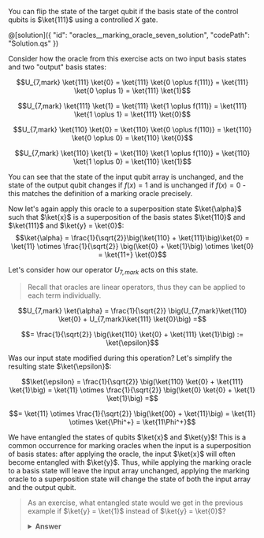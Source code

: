 You can flip the state of the target qubit if the basis state of the control qubits is $\ket{111}$ using a controlled $X$ gate.

@[solution]({
    "id": "oracles__marking_oracle_seven_solution",
    "codePath": "Solution.qs"
})

Consider how the oracle from this exercise acts on two input basis states and two "output" basis states:

$$U_{7,mark} \ket{111} \ket{0} = \ket{111} \ket{0 \oplus f(111)} = \ket{111} \ket{0 \oplus 1} = \ket{111} \ket{1}$$

$$U_{7,mark} \ket{111} \ket{1} = \ket{111} \ket{1 \oplus f(111)} = \ket{111} \ket{1 \oplus 1} = \ket{111} \ket{0}$$

$$U_{7,mark} \ket{110} \ket{0} = \ket{110} \ket{0 \oplus f(110)} = \ket{110} \ket{0 \oplus 0} = \ket{110} \ket{0}$$

$$U_{7,mark} \ket{110} \ket{1} = \ket{110} \ket{1 \oplus f(110)} = \ket{110} \ket{1 \oplus 0} = \ket{110} \ket{1}$$

You can see that the state of the input qubit array is unchanged, and the state of the output qubit changes if $f(x) = 1$ and is unchanged if $f(x) = 0$ - this matches the definition of a marking oracle precisely.

Now let's again apply this oracle to a superposition state $\ket{\alpha}$ such that $\ket{x}$ is a superposition of the basis states $\ket{110}$ and $\ket{111}$ and $\ket{y} = \ket{0}$:
$$\ket{\alpha} = \frac{1}{\sqrt{2}}\big(\ket{110} + \ket{111}\big)\ket{0} = 
\ket{11} \otimes \frac{1}{\sqrt{2}} \big(\ket{0} + \ket{1}\big) \otimes \ket{0} = \ket{11+} \ket{0}$$

Let's consider how our operator $U_{7,mark}$ acts on this state.

> Recall that oracles are linear operators, thus they can be applied to each term individually.

$$U_{7,mark} \ket{\alpha} = \frac{1}{\sqrt{2}} \big(U_{7,mark}\ket{110} \ket{0} + U_{7,mark}\ket{111} \ket{0}\big) =$$

$$= \frac{1}{\sqrt{2}} \big(\ket{110} \ket{0} + \ket{111} \ket{1}\big) := \ket{\epsilon}$$

Was our input state modified during this operation?  Let's simplify the resulting state $\ket{\epsilon}$:

$$\ket{\epsilon} = \frac{1}{\sqrt{2}} \big(\ket{110} \ket{0} + \ket{111} \ket{1}\big) = \ket{11} \otimes \frac{1}{\sqrt{2}} \big(\ket{0} \ket{0} + \ket{1} \ket{1}\big) =$$

$$= \ket{11} \otimes \frac{1}{\sqrt{2}} \big(\ket{00} + \ket{11}\big) = \ket{11} \otimes \ket{\Phi^+} = \ket{11\Phi^+}$$

We have entangled the states of qubits $\ket{x}$ and $\ket{y}$!  This is a common occurrence for marking oracles when the input is a superposition of basis states: after applying the oracle, the input $\ket{x}$ will often become entangled with $\ket{y}$. Thus, while applying the marking oracle to a basis state will leave the input array unchanged, applying the marking oracle to a superposition state will change the state of both the input array and the output qubit.

>As an exercise, what entangled state would we get in the previous example if $\ket{y} = \ket{1}$ instead of $\ket{y} = \ket{0}$?
>
> <details>
>   <summary><b>Answer</b></summary>
> $$U_{7,mark} \ket{11+} \ket{1} = \ket{11} \otimes \frac1{\sqrt2}\big(\ket{01} + \ket{10}\big) = \ket{11} \ket{\Psi^+}$$
> </details>
